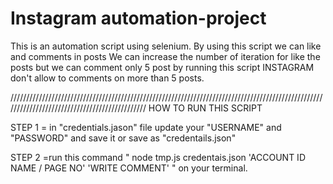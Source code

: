 # Instagram automation-project

This is an automation script using selenium. By using this script we can like and comments in posts We can increase the number of iteration for like the posts but we can comment only 5 post by running this script INSTAGRAM don't allow to comments on more than 5 posts.

////////////////////////////////////////////////////////////////////////////////////////////////////////////////////////////////////////////// HOW TO RUN THIS SCRIPT

STEP 1 = in "credentials.jason" file update your "USERNAME" and "PASSWORD" and save it or save as "credentails.json"

STEP 2 =run this command " node tmp.js credentais.json 'ACCOUNT ID NAME / PAGE NO' 'WRITE COMMENT' " on your terminal.

  
